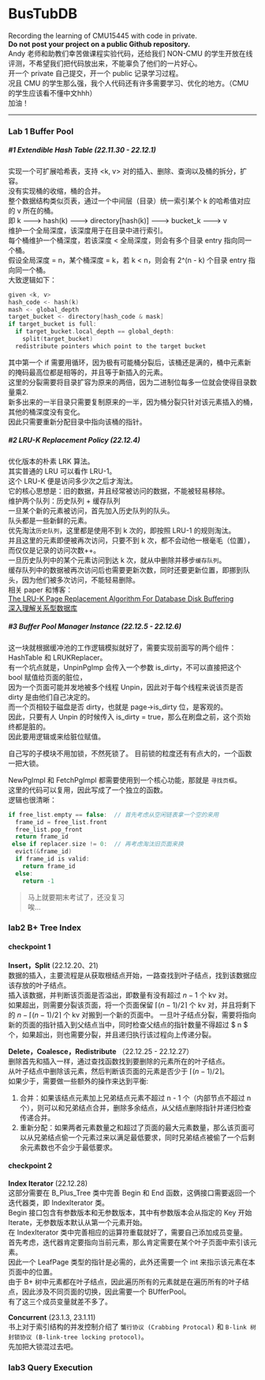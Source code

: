 # BusTubDB
Recording the learning of CMU15445 with code in private.\
**Do not post your project on a public Github repository.**\
Andy 老师和助教们幸苦做课程实验代码，还给我们 NON-CMU 的学生开放在线评测，不希望我们把代码放出来，不能辜负了他们的一片好心。\
开一个 private 自己提交，开一个 public 记录学习过程。\
况且 CMU 的学生那么强，我个人代码还有许多需要学习、优化的地方。（CMU 的学生应该看不懂中文hhh）\
加油！

---
### Lab 1 Buffer Pool

##### #1 Extendible Hash Table (22.11.30 - 22.12.1)
实现一个可扩展哈希表，支持 <k, v> 对的插入、删除、查询以及桶的拆分，扩容。\
没有实现桶的收缩，桶的合并。\
整个数据结构类似页表，通过一个中间层（目录）统一索引某个 k 的哈希值对应的 v 所在的桶。\
即 k ---> hash(k) ---> directory[hash(k)] ---> bucket_k ---> v\
维护一个全局深度，该深度用于在目录中进行索引。\
每个桶维护一个桶深度，若该深度 < 全局深度，则会有多个目录 entry 指向同一个桶。\
假设全局深度 = n，某个桶深度 = k，若 k < n，则会有 2^(n - k) 个目录 entry 指向同一个桶。\
大致逻辑如下：
```c++
given <k, v>
hash_code <- hash(k)
mash <- global_depth
target_bucket <- directory[hash_code & mask]
if target_bucket is full:
  if target_bucket.local_depth == global_depth:
    split(target_bucket)
  redistribute pointers which point to the target bucket
```

其中第一个 if 需要用循环，因为极有可能桶分裂后，该桶还是满的，桶中元素新的掩码最高位都是相等的，并且等于新插入的元素。\
这里的分裂需要将目录扩容为原来的两倍，因为二进制位每多一位就会使得目录数量乘2.\
新多出来的一半目录只需要复制原来的一半，因为桶分裂只针对该元素插入的桶，其他的桶深度没有变化。\
因此只需要重新分配目录中指向该桶的指针。

##### #2 LRU-K Replacement Policy (22.12.4)
优化版本的朴素 LRK 算法。\
其实普通的 LRU 可以看作 LRU-1。\
这个 LRU-K 便是访问多少次之后才淘汰。\
它的核心思想是：旧的数据，并且经常被访问的数据，不能被轻易移除。\
维护两个队列：历史队列 + 缓存队列\
一旦某个新的元素被访问，首先加入历史队列的队头。\
队头都是一些新鲜的元素。\
优先淘汰`历史队列`，这里都是使用不到 k 次的，即按照 LRU-1 的规则淘汰。\
并且这里的元素即便被再次访问，只要不到 k 次，都不会动他一根毫毛（位置），而仅仅是记录的访问次数++。\
一旦历史队列中的某个元素访问到达 k 次，就从中删除并移步`缓存队列`。\
缓存队列中的数据被再次访问后也需要更新次数，同时还要更新位置，即挪到队头，因为他们被多次访问，不能轻易删除。\
相关 paper 和博客：\
<a href="https://www.cs.cmu.edu/~natassa/courses/15-721/papers/p297-o_neil.pdf">The LRU-K Page Replacement Algorithm
For Database Disk Buffering</a> \
<a href="http://it.cha138.com/tech/show-252225.html">深入理解关系型数据库</a>

##### #3 Buffer Pool Manager Instance (22.12.5 - 22.12.6)
这一块就根据缓冲池的工作逻辑模拟就好了，需要实现前面写的两个组件：HashTable 和 LRUKReplacer。\
有一个坑点就是，UnpinPgImp 会传入一个参数 is_dirty，不可以直接把这个 bool 赋值给页面的脏位，\
因为一个页面可能并发地被多个线程 Unpin，因此对于每个线程来说该页是否 dirty 是由他们自己决定的。\
而一个页相较于磁盘是否 dirty，也就是 page->is_dirty 位，是客观的。\
因此，只要有人 Unpin 的时候传入 is_dirty = true，那么在刷盘之前，这个页始终都是脏的。\
因此要用逻辑或来给脏位赋值。

自己写的子模块不用加锁，不然死锁了。
目前锁的粒度还有有点大的，一个函数一把大锁。

NewPgImpl 和 FetchPgImpl 都需要使用到一个核心功能，那就是 `寻找页框`。\
这里的代码可以复用，因此写成了一个独立的函数。\
逻辑也很清晰：
```c++
if free_list.empty == false:  // 首先考虑从空闲链表拿一个空的来用
  frame_id = free_list.front
  free_list.pop_front
  return frame_id
 else if replacer.size != 0:  // 再考虑淘汰旧页面来换
  evict(&frame_id)
  if frame_id is valid:
    return frame_id
  else:
    return -1
```

> 马上就要期末考试了，还没复习\
唉...

### lab2 B+ Tree Index

#### checkpoint 1

**Insert，Split** (22.12.20、21)\
数据的插入，主要流程是从获取根结点开始，一路查找到叶子结点，找到该数据应该存放的叶子结点。\
插入该数据，并判断该页面是否溢出，即数量有没有超过 $n - 1$ 个 kv 对。\
如果超出，则需要分裂该页面，将一个页面保留 $\lceil (n - 1) / 2 \rceil$ 个 kv 对，并且将剩下的 $n - \lceil (n - 1) / 2 \rceil$ 个 kv 对搬到一个新的页面中。
一旦叶子结点分裂，需要将指向新的页面的指针插入到父结点当中，同时检查父结点的指针数量不得超过 $ n $ 个，如果超出，则也需要分裂，并且递归执行该过程向上传递分裂。

**Delete，Coalesce，Redistribute** （22.12.25 - 22.12.27）\
删除首先和插入一样，通过查找函数找到要删除的元素所在的叶子结点。\
从叶子结点中删除该元素，然后判断该页面的元素是否少于 $\lceil (n - 1) / 2 \rceil$。\
如果少于，需要做一些额外的操作来达到平衡:
1. 合并：如果该结点元素加上兄弟结点元素不超过 n - 1 个（内部节点不超过 n 个），则可以和兄弟结点合并，删除多余结点，从父结点删除指针并递归检查传递合并。
2. 重新分配：如果两者元素数量之和超过了页面的最大元素数量，那么该页面可以从兄弟结点偷一个元素过来以满足最低要求，同时兄弟结点被偷了一个后剩余元素数也不会少于最低要求。

#### checkpoint 2

**Index Iterator** (22.12.28)\
这部分需要在 B_Plus_Tree 类中完善 Begin 和 End 函数，这俩接口需要返回一个迭代器类，即 IndexIterator 类。\
Begin 接口包含有参数版本和无参数版本，其中有参数版本会从指定的 Key 开始 Iterate，无参数版本默认从第一个元素开始。\
在 IndexIterator 类中完善相应的运算符重载就好了，需要自己添加成员变量。\
首先考虑，迭代器肯定要指向当前元素，那么肯定需要在某个叶子页面中索引该元素。\
因此一个 LeafPage 类型的指针是必需的，此外还需要一个 int 来指示该元素在本页面中的位置。\
由于 B+ 树中元素都在叶子结点，因此遍历所有的元素就是在遍历所有的叶子结点，因此涉及不同页面的切换，因此需要一个 BUfferPool。\
有了这三个成员变量就差不多了。

**Concurrent** (23.1.3, 23.1.11)\
书上对于索引结构的并发控制介绍了 `蟹行协议 (Crabbing Protocal)` 和 `B-link 树封锁协议 (B-link-tree locking protocol)`。\
先加把大锁混过去吧。

### lab3 Query Execution


